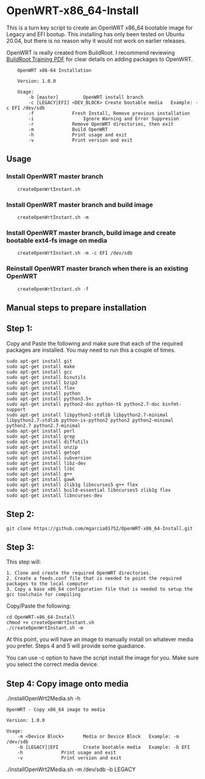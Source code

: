 # OpenWRT-x86_64-Install

This is a turn key script to create an OpenWRT x86_64 bootable image for Legacy and EFI bootup. This installing has only been tested on Ubuntu 20.04, but there is no reason why it would not work on earlier releases.

OpenWRT is really created from BuildRoot. I recommend reviewing [BuildRoot Training PDF](https://docs.google.com/viewerng/viewer?url=http://bootlin.com/doc/training/buildroot/buildroot-slides.pdf) for clear details on adding packages to OpenWRT. 


		OpenWRT x86-64 Installation

		Version: 1.0.0

		Usage:
			-b [master]			OpenWRT install branch
			-c [LEGACY|EFI] <DEV_BLOCK>	Create bootable media	Example: -c EFI /dev/sdb
			-f 				Fresh Install, Remove previous installation
			-i  				Ignore Warning and Error Suppresion
			-r				Remove OpenWRT directories, then exit
			-m				Build OpenWRT
			-h				Print usage and exit
			-v				Print version and exit


## Usage

### Install OpenWRT master branch

		createOpenWrtInstant.sh

### Install OpenWRT master branch and build image

		createOpenWrtInstant.sh -m

### Install OpenWRT master branch, build image and create bootable ext4-fs image on media

		createOpenWrtInstant.sh -m -c EFI /dev/sdb
		
### Reinstall OpenWRT master branch when there is an existing OpenWRT

		createOpenWrtInstant.sh -f

## Manual steps to prepare installation

## Step 1:

  Copy and Paste the following and make sure that each of the required packages are installed. You may need to run this a couple of times.

	sudo apt-get install git
	sudo apt-get install make
	sudo apt-get install gcc
	sudo apt-get install binutils
	sudo apt-get install bzip2
	sudo apt-get install flex
	sudo apt-get install python
	sudo apt-get install python3.5+
	sudo apt-get install python2-doc python-tk python2.7-doc binfmt-support
	sudo apt-get install libpython2-stdlib libpython2.7-minimal libpython2.7-stdlib python-is-python2 python2 python2-minimal python2.7 python2.7-minimal
	sudo apt-get install perl
	sudo apt-get install grep
	sudo apt-get install diffutils
	sudo apt-get install unzip
	sudo apt-get install getopt
	sudo apt-get install subversion
	sudo apt-get install libz-dev
	sudo apt-get install libc
	sudo apt-get install g++
	sudo apt-get install gawk
	sudo apt-get install zlib1g libncurses5 g++ flex
	sudo apt-get install build-essential libncurses5 zlib1g flex
	sudo apt-get install libncurses-dev


## Step 2:

	git clone https://github.com/mgarcia01752/OpenWRT-x86_64-Install.git


## Step 3:

  This step will: 
  	
  	1. Clone and create the required OpenWRT directories.
  	2. Create a feeds.conf file that is needed to point the required packages to the local computer
  	3. Copy a base x86_64 configuration file that is needed to setup the gcc toolchain for compiling

  Copy/Paste the following:
  
	cd OpenWRT-x86_64-Install
	chmod +x createOpenWrtInstant.sh
	./createOpenWrtInstant.sh -m
	
  At this point, you will have an image to manually install on whatever media you prefer. Steps 4 and 5 will provide some guadiance.
	
  You can use -c option to have the script install the image for you. Make sure you select the correct media device. 

## Step 4: Copy image onto media

  ./installOpenWrt2Media.sh -h
  
  
	OpenWRT - Copy x86_64 image to media

	Version: 1.0.0

	Usage:
		-m <Device Block>		Media or Device Block	Example: -m /dev/sdb
		-b [LEGACY]|EFI			Create bootable media	Example: -b EFI
		-h				Print usage and exit
		-v				Print version and exit
		
   ./installOpenWrt2Media.sh -m /dev/sdb -b LEGACY



		
		
